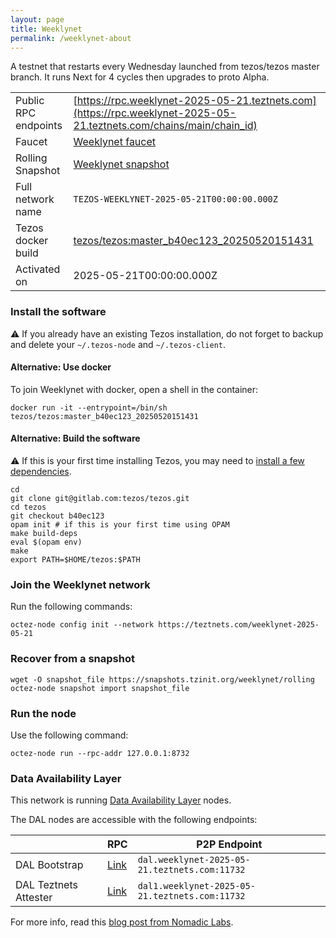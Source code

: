 ```yaml
---
layout: page
title: Weeklynet
permalink: /weeklynet-about
---
```


A testnet that restarts every Wednesday launched from tezos/tezos master branch. It runs Next for 4 cycles then upgrades to proto Alpha.

| | |
|-------|---------------------|
| Public RPC endpoints | [https://rpc.weeklynet-2025-05-21.teztnets.com](https://rpc.weeklynet-2025-05-21.teztnets.com/chains/main/chain_id)<br/> |
| Faucet | [Weeklynet faucet](https://faucet.weeklynet-2025-05-21.teztnets.com) |
| Rolling Snapshot | [Weeklynet snapshot](https://snapshots.tzinit.org/weeklynet/rolling) |
| Full network name | `TEZOS-WEEKLYNET-2025-05-21T00:00:00.000Z` |
| Tezos docker build | [tezos/tezos:master_b40ec123_20250520151431](https://hub.docker.com/r/tezos/tezos/tags?page=1&ordering=last_updated&name=master_b40ec123_20250520151431) |
| Activated on | 2025-05-21T00:00:00.000Z |





### Install the software

⚠️  If you already have an existing Tezos installation, do not forget to backup and delete your `~/.tezos-node` and `~/.tezos-client`.



#### Alternative: Use docker

To join Weeklynet with docker, open a shell in the container:

```
docker run -it --entrypoint=/bin/sh tezos/tezos:master_b40ec123_20250520151431
```


#### Alternative: Build the software

⚠️  If this is your first time installing Tezos, you may need to [install a few dependencies](https://tezos.gitlab.io/introduction/howtoget.html#setting-up-the-development-environment-from-scratch).

```
cd
git clone git@gitlab.com:tezos/tezos.git
cd tezos
git checkout b40ec123
opam init # if this is your first time using OPAM
make build-deps
eval $(opam env)
make
export PATH=$HOME/tezos:$PATH
```

### Join the Weeklynet network

Run the following commands:

```
octez-node config init --network https://teztnets.com/weeklynet-2025-05-21

```


### Recover from a snapshot

```
wget -O snapshot_file https://snapshots.tzinit.org/weeklynet/rolling
octez-node snapshot import snapshot_file
```


### Run the node

Use the following command:

```
octez-node run --rpc-addr 127.0.0.1:8732
```




### Data Availability Layer

This network is running [Data Availability Layer](https://tezos.gitlab.io/shell/dal.html) nodes.


The DAL nodes are accessible with the following endpoints:

| | RPC | P2P Endpoint |
|------------|---------|--------------|
| DAL Bootstrap | [Link](https://dal-bootstrap-rpc.weeklynet-2025-05-21.teztnets.com/p2p/gossipsub/scores) | `dal.weeklynet-2025-05-21.teztnets.com:11732` |
| DAL Teztnets Attester | [Link](https://dal-attester-rpc.weeklynet-2025-05-21.teztnets.com/p2p/gossipsub/scores) | `dal1.weeklynet-2025-05-21.teztnets.com:11732` |


For more info, read this [blog post from Nomadic Labs](https://research-development.nomadic-labs.com/data-availability-layer-tezos.html).



